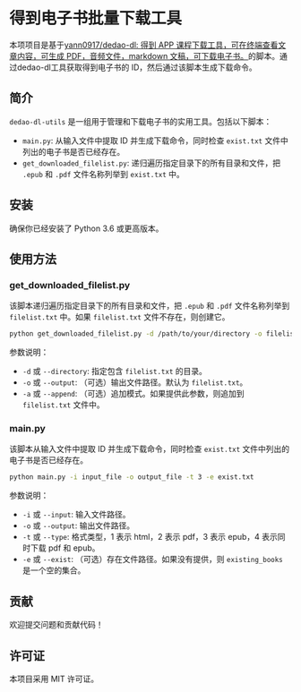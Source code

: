# 得到电子书批量下载工具

本项项目是基于[yann0917/dedao-dl: 得到 APP 课程下载工具，可在终端查看文章内容，可生成 PDF，音频文件，markdown 文稿，可下载电子书。](https://github.com/yann0917/dedao-dl)的脚本。通过dedao-dl工具获取得到电子书的 ID，然后通过该脚本生成下载命令。

## 简介

`dedao-dl-utils` 是一组用于管理和下载电子书的实用工具。包括以下脚本：

- `main.py`: 从输入文件中提取 ID 并生成下载命令，同时检查 `exist.txt` 文件中列出的电子书是否已经存在。
- `get_downloaded_filelist.py`: 递归遍历指定目录下的所有目录和文件，把 `.epub` 和 `.pdf` 文件名称列举到 `exist.txt` 中。

## 安装

确保你已经安装了 Python 3.6 或更高版本。

## 使用方法

### get_downloaded_filelist.py

该脚本递归遍历指定目录下的所有目录和文件，把 `.epub` 和 `.pdf` 文件名称列举到 `filelist.txt` 中。如果 `filelist.txt` 文件不存在，则创建它。

```sh
python get_downloaded_filelist.py -d /path/to/your/directory -o filelist.txt -a
```

参数说明：
- `-d` 或 `--directory`: 指定包含 `filelist.txt` 的目录。
- `-o` 或 `--output`: （可选）输出文件路径。默认为 `filelist.txt`。
- `-a` 或 `--append`: （可选）追加模式。如果提供此参数，则追加到 `filelist.txt` 文件中。

### main.py

该脚本从输入文件中提取 ID 并生成下载命令，同时检查 `exist.txt` 文件中列出的电子书是否已经存在。

```sh
python main.py -i input_file -o output_file -t 3 -e exist.txt
```

参数说明：
- `-i` 或 `--input`: 输入文件路径。
- `-o` 或 `--output`: 输出文件路径。
- `-t` 或 `--type`: 格式类型，1 表示 html，2 表示 pdf，3 表示 epub，4 表示同时下载 pdf 和 epub。
- `-e` 或 `--exist`: （可选）存在文件路径。如果没有提供，则 `existing_books` 是一个空的集合。

## 贡献

欢迎提交问题和贡献代码！

## 许可证

本项目采用 MIT 许可证。
